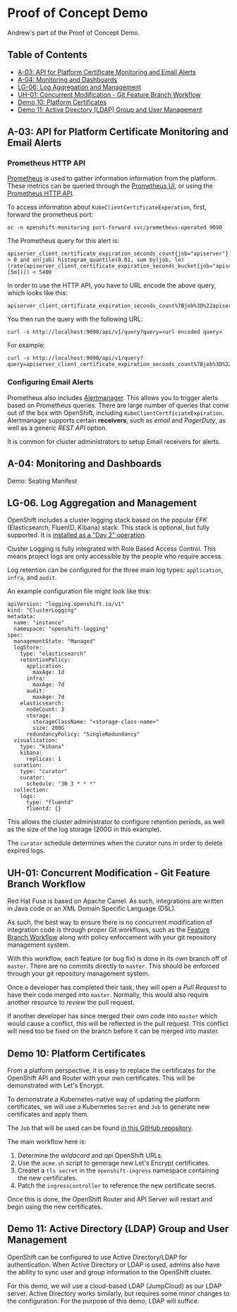# Proof of Concept Demo

Andrew's part of the Proof of Concept Demo.

## Table of Contents

* [A-03: API for Platform Certificate Monitoring and Email Alerts](#a-03)
* [A-04: Monitoring and Dashboards](#a-04)
* [LG-06: Log Aggregation and Management](#lg-06) 
* [UH-01: Concurrent Modification - Git Feature Branch Workflow](#uh-01)
* [Demo 10: Platform Certificates](#demo-10)
* [Demo 11: Active Directory (LDAP) Group and User Management](#demo-11)


<a name="a-03"/>

## A-03: API for Platform Certificate Monitoring and Email Alerts

### Prometheus HTTP API

[Prometheus](https://docs.openshift.com/container-platform/4.5/operators/operator_sdk/osdk-monitoring-prometheus.html) is used to gather information information from the platform.  These metrics can be queried through the [Prometheus UI](https://docs.openshift.com/container-platform/4.5/monitoring/cluster_monitoring/prometheus-alertmanager-and-grafana.html#monitoring-accessing-prometheus-alerting-ui-grafana-using-the-web-console_accessing-prometheus), or using the [Prometheus HTTP API](https://prometheus.io/docs/prometheus/latest/querying/api/).

To access information about `KubeClientCertificateExperation`, first, forward the prometheus port:

```
oc -n openshift-monitoring port-forward svc/prometheus-operated 9090
```

The Prometheus query for this alert is:

```
apiserver_client_certificate_expiration_seconds_count{job="apiserver"} > 0 and on(job) histogram_quantile(0.01, sum by(job, le) (rate(apiserver_client_certificate_expiration_seconds_bucket{job="apiserver"}[5m]))) < 5400
```

In order to use the HTTP API, you have to URL encode the above query, which looks like this:

```
apiserver_client_certificate_expiration_seconds_count%7Bjob%3D%22apiserver%22%7D+%3E+0+and+on%28job%29+histogram_quantile%280.01%2C+sum+by%28job%2C+le%29+%28rate%28apiserver_client_certificate_expiration_seconds_bucket%7Bjob%3D%22apiserver%22%7D%5B5m%5D%29%29%29+%3C+5400
```

You then run the query with the following URL:

```
curl -s http://localhost:9090/api/v1/query?query=<url encoded query>
```

For example:

```
curl -s http://localhost:9090/api/v1/query?query=apiserver_client_certificate_expiration_seconds_count%7Bjob%3D%22apiserver%22%7D+%3E+0+and+on%28job%29+histogram_quantile%280.01%2C+sum+by%28job%2C+le%29+%28rate%28apiserver_client_certificate_expiration_seconds_bucket%7Bjob%3D%22apiserver%22%7D%5B5m%5D%29%29%29+%3C+5400
```

### Configuring Email Alerts

Prometheus also includes [Alertmanager]().  This allows you to trigger alerts based on Prometheus queries.  There are large number of queries that come out of the box with OpenShift, including `KubeClientCertficiateExpiration`.  Alertmanager supports certain **receivers**, such as *email* and *PagerDuty*, as well as a generic *REST API* option.

It is common for cluster administrators to setup Email receivers for alerts.

<a name="a-04"/>

## A-04: Monitoring and Dashboards

Demo: Seating Manifest

<a name="lg-06"/>

## LG-06. Log Aggregation and Management

OpenShift includes a cluster logging stack based on the popular *EFK* (Elasticsearch, FluentD, Kibana) stack.  This stack is optional, but fully supported.  It is [installed as a "Day 2" operation](https://docs.openshift.com/container-platform/4.5/logging/cluster-logging-deploying.html).

Cluster Logging is fully integrated with Role Based Access Control.  This means project logs are only accessible by the people who require access.

Log retention can be configured for the three main log types: `application`, `infra`, and `audit`.

An example configuration file might look like this:

```
apiVersion: "logging.openshift.io/v1"
kind: "ClusterLogging"
metadata:
  name: "instance" 
  namespace: "openshift-logging"
spec:
  managementState: "Managed"  
  logStore:
    type: "elasticsearch"  
    retentionPolicy: 
      application:
        maxAge: 1d
      infra:
        maxAge: 7d
      audit:
        maxAge: 7d
    elasticsearch:
      nodeCount: 3 
      storage:
        storageClassName: "<storage-class-name>" 
        size: 200G
      redundancyPolicy: "SingleRedundancy"
  visualization:
    type: "kibana"  
    kibana:
      replicas: 1
  curation:
    type: "curator"
    curator:
      schedule: "30 3 * * *" 
  collection:
    logs:
      type: "fluentd"  
      fluentd: {}
```

This allows the cluster administrator to configure retention periods, as well as the size of the log storage (200G in this example).

The `curator` schedule determines when the curator runs in order to delete expired logs.

<a name="uh-01"/>

## UH-01: Concurrent Modification - Git Feature Branch Workflow

Red Hat Fuse is based on Apache Camel.  As such, integrations are written in Java code or an XML Domain Specific Language (DSL).  

As such, the best way to ensure there is no concurrent modification of integration code is through proper Git workflows, such as the [Feature Branch Workflow](https://www.atlassian.com/git/tutorials/comparing-workflows/feature-branch-workflow) along with policy enforcement with your git repository management system.

With this workflow, each feature (or bug fix) is done in its own branch off of `master`.  There are no commits directly to `master`. This should be enforced through your git repository management system.

Once a developer has completed their task, they will open a *Pull Request* to have their code merged into `master`.  Normally, this would also require another resource to *review* the pull request.

If another developer has since merged their own code into `master` which would cause a conflict, this will be reflected in the pull request.  This conflict will need too be fixed on the branch before it can be merged into master.

<a name="demo-10"/>

## Demo 10: Platform Certificates

From a platform perspective, it is easy to replace the certificates for the OpenShift API and Router with your own certificates.  This will be demonstrated with Let's Encrypt.

To demonstrate a Kubernetes-native way of updating the platform certificates, we will use a Kubernetes `Secret` and `Job` to generate new certificates and apply them.

The `Job` that will be used can be found [in this GitHub repository](https://github.com/pittar/ocp-letsencrypt-job).

The main workflow here is:
1. Determine the *wildacard* and *api* OpenShift URLs.
2. Use the `acme.sh` script to generage new Let's Encrypt certificates.
3. Createt a `tls secret` in the `openshift-ingress` namespace containing the new certificates.
4. Patch the `ingresscontroller` to reference the new certificate secret.

Once this is done, the OpenShift Router and API Server will restart and begin using the new certificates.

<a name="demo-11"/>

## Demo 11: Active Directory (LDAP) Group and User Management

OpenShift can be configured to use Active Directory/LDAP for authentication.  When Active Directory or LDAP is used, admins also have the ability to sync user and group information to the OpenShift cluster.

For this demo, we will use a cloud-based LDAP (JumpCloud) as our LDAP server.  Active Directory works similarly, but requires some minor changes to the configuration.  For the purpose of this demo, LDAP will suffice.

